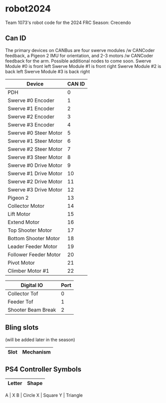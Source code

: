 # robot2024

Team 1073's robot code for the 2024 FRC Season: Crecendo

## Can ID

The primary devices on CANBus are four swerve modules /w CANCoder feedback, a Pigeon 2 IMU for orientation, and 2-3 motors /w CANCoder feedback for the arm. Possible additional nodes to come soon.
Swerve Module #0 is front left
Swerve Module #1 is front right
Swerve Module #2 is back left
Swerve Module #3 is back right

| Device                | CAN ID |
| --------------------- | ------ |
| PDH                   |   0    |
| Swerve #0 Encoder     |   1    |
| Swerve #1 Encoder     |   2    |
| Swerve #2 Encoder     |   3    |
| Swerve #3 Encoder     |   4    |
| Swerve #0 Steer Motor |   5    |
| Swerve #1 Steer Motor |   6    |
| Swerve #2 Steer Motor |   7    |
| Swerve #3 Steer Motor |   8    |
| Swerve #0 Drive Motor |   9    |
| Swerve #1 Drive Motor |  10    |
| Swerve #2 Drive Motor |  11    |
| Swerve #3 Drive Motor |  12    |
| Pigeon 2              |  13    |
| Collector Motor       |  14    |
| Lift Motor            |  15    |
| Extend Motor          |  16    |
| Top Shooter Motor     |  17    |
| Bottom Shooter Motor  |  18    |
| Leader Feeder Motor   |  19    |
| Follower Feeder Motor |  20    |
| Pivot Motor           |  21    |
| Climber Motor #1      |  22    |

| Digital IO            | Port   |
| --------------------- | ------ |
| Collector Tof         |   0    |
| Feeder Tof            |   1    |
| Shooter Beam Break    |   2    |



## Bling slots
(will be added later in the season)

| Slot | Mechanism |
| ---- | --------- |


## PS4 Controller Symbols

| Letter | Shape |
| ------ | ----- |

A | X
B | Circle
X | Square
Y | Triangle

